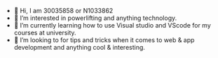 - 👋 Hi, I am 30035858 or N1033862
- 👀 I’m interested in powerlifting and anything technology.
- 🌱 I’m currently learning how to use Visual studio and VScode for my courses at university.
- 💞️ I’m looking to for tips and tricks when it comes to web & app development and anything cool & interesting. 
